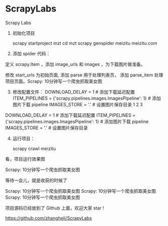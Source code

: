 # ScrapyLabs
Scrapy Labs
1. 初始化项目

    scrapy startproject mzt
    cd mzt
    scrapy genspider meizitu meizitu.com

2. 添加 spider 代码：

定义 scrapy.Item ，添加 image_urls 和 images ，为下载图片做准备。

修改 start_urls 为初始页面, 添加 parse 用于处理列表页， 添加 parse_item 处理项目页面。Scrapy: 10分钟写一个爬虫抓取美女图

3. 修改配置文件：
DOWNLOAD_DELAY = 1 # 添加下载延迟配置
ITEM_PIPELINES = {'scrapy.pipelines.images.ImagesPipeline': 1} # 添加图片下载 pipeline
IMAGES_STORE = '.' # 设置图片保存目录
1
2
3
	
DOWNLOAD_DELAY = 1 # 添加下载延迟配置
ITEM_PIPELINES = {'scrapy.pipelines.images.ImagesPipeline': 1} # 添加图片下载 pipeline
IMAGES_STORE = '.' # 设置图片保存目录

4. 运行项目：

    scrapy crawl meizitu

看，项目运行效果图

Scrapy: 10分钟写一个爬虫抓取美女图

等待一会儿，就是收获的时候了

Scrapy: 10分钟写一个爬虫抓取美女图
Scrapy: 10分钟写一个爬虫抓取美女图
Scrapy: 10分钟写一个爬虫抓取美女图

项目源码已经放到了 Github 上面，欢迎大家 star !

https://github.com/zhangheli/ScrapyLabs
